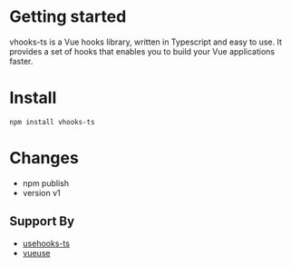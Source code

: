 # Getting started

vhooks-ts is a Vue hooks library, written in Typescript and easy to use. It provides a set of hooks that enables you to build your Vue applications faster.

# Install

`npm install vhooks-ts`

# Changes

- npm publish
- version v1

## Support By

- [usehooks-ts](https://usehooks-ts.com/)
- [vueuse](http://www.vueusejs.com/)
